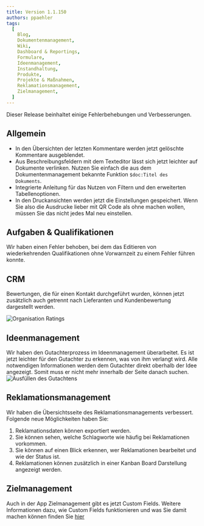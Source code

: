 ```yaml
---
title: Version 1.1.150
authors: ppaehler
tags:
  [
    Blog,
    Dokumentenmanagement,
    Wiki,
    Dashboard & Reportings,
    Formulare,
    Ideenmanagement,
    Instandhaltung,
    Produkte,
    Projekte & Maßnahmen,
    Reklamationsmanagement,
    Zielmanagement,
  ]
---
```


Dieser Release beinhaltet einige Fehlerbehebungen und Verbesserungen.

<!--truncate-->

## Allgemein

- In den Übersichten der letzten Kommentare werden jetzt gelöschte Kommentare ausgeblendet.
- Aus Beschreibungsfeldern mit dem Texteditor lässt sich jetzt leichter auf Dokumente verlinken. Nutzen Sie einfach die aus dem Dokumentenmanagement bekannte Funktion <code>$doc:Titel des Dokuments</code>.
- Integrierte Anleitung für das Nutzen von Filtern und den erweiterten Tabellenoptionen.
- In den Druckansichten werden jetzt die Einstellungen gespeichert. Wenn Sie also die Ausdrucke lieber mit QR Code als ohne machen wollen, müssen Sie das nicht jedes Mal neu einstellen.

## Aufgaben & Qualifikationen

Wir haben einen Fehler behoben, bei dem das Editieren von wiederkehrenden Qualifikationen ohne Vorwarnzeit zu einem Fehler führen konnte.

## CRM

Bewertungen, die für einen Kontakt durchgeführt wurden, können jetzt zusätzlich auch getrennt nach Lieferanten und Kundenbewertung dargestellt werden.

![Organisation Ratings](https://caqadmin.blob.core.windows.net/public-screenshots/manual-screenshots/Screenshot%202021-05-06%20191018_organisation-Ratings.png)

## Ideenmanagement

Wir haben den Gutachterprozess im Ideenmanagement überarbeitet. Es ist jetzt leichter für den Gutachter zu erkennen, was von ihm verlangt wird. Alle notwendigen Informationen werden dem Gutachter direkt oberhalb der Idee angezeigt. Somit muss er nicht mehr innerhalb der Seite danach suchen.
![Ausfüllen des Gutachtens](https://caqadmin.blob.core.windows.net/public-screenshots/manual-screenshots/fillOutReview_Idea.gif)

## Reklamationsmanagement

Wir haben die Übersichtsseite des Reklamationsmanagements verbessert. Folgende neue Möglichkeiten haben Sie:

1. Reklamationsdaten können exportiert werden.
2. Sie können sehen, welche Schlagworte wie häufig bei Reklamationen vorkommen.
3. Sie können auf einen Blick erkennen, wer Reklamationen bearbeitet und wie der Status ist.
4. Reklamationen können zusätzlich in einer Kanban Board Darstellung angezeigt werden.

## Zielmanagement

Auch in der App Zielmanagement gibt es jetzt Custom Fields. Weitere Informationen dazu, wie Custom Fields funktionieren und was Sie damit machen können finden Sie [hier](/docs/faqs/80)

